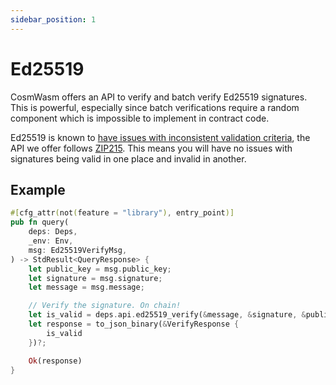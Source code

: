 ```yaml
---
sidebar_position: 1
---
```


# Ed25519

CosmWasm offers an API to verify and batch verify Ed25519 signatures. This is powerful, especially
since batch verifications require a random component which is impossible to implement in contract
code.

Ed25519 is known to [have issues with inconsistent validation criteria], the API we offer follows
[ZIP215]. This means you will have no issues with signatures being valid in one place and invalid in
another.

## Example

```rust title="contract.rs"
#[cfg_attr(not(feature = "library"), entry_point)]
pub fn query(
    deps: Deps,
    _env: Env,
    msg: Ed25519VerifyMsg,
) -> StdResult<QueryResponse> {
    let public_key = msg.public_key;
    let signature = msg.signature;
    let message = msg.message;

    // Verify the signature. On chain!
    let is_valid = deps.api.ed25519_verify(&message, &signature, &public_key)?;
    let response = to_json_binary(&VerifyResponse {
        is_valid
    })?;

    Ok(response)
}
```

[have issues with inconsistent validation criteria]: https://hdevalence.ca/blog/2020-10-04-its-25519am
[ZIP215]: https://zips.z.cash/zip-0215
